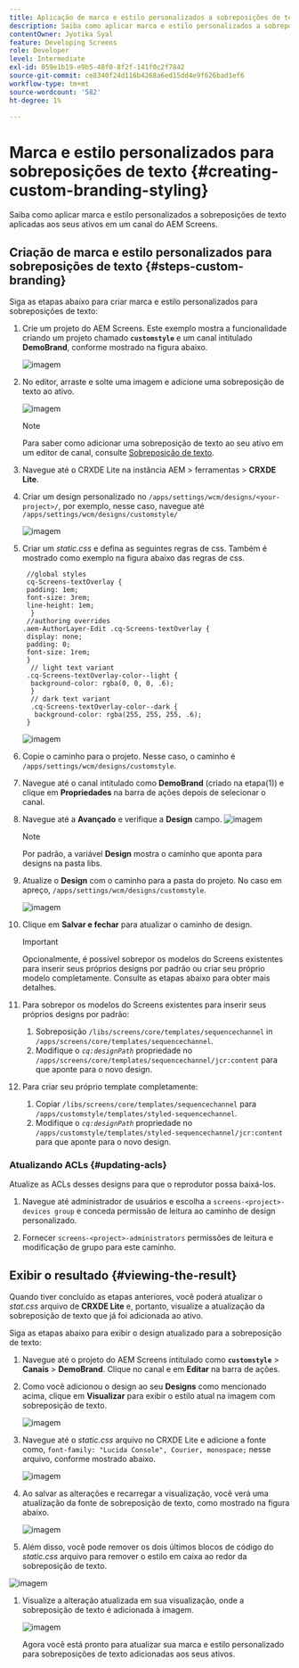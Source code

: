 ```yaml
---
title: Aplicação de marca e estilo personalizados a sobreposições de texto
description: Saiba como aplicar marca e estilo personalizados a sobreposições de texto aplicadas a ativos em um canal do AEM Screens.
contentOwner: Jyotika Syal
feature: Developing Screens
role: Developer
level: Intermediate
exl-id: 059e1b19-e9b5-48f0-8f2f-141f0c2f7842
source-git-commit: ce8340f24d116b4268a6ed15dd4e9f626bad1ef6
workflow-type: tm+mt
source-wordcount: '582'
ht-degree: 1%

---
```


# Marca e estilo personalizados para sobreposições de texto {#creating-custom-branding-styling}

Saiba como aplicar marca e estilo personalizados a sobreposições de texto aplicadas aos seus ativos em um canal do AEM Screens.

## Criação de marca e estilo personalizados para sobreposições de texto {#steps-custom-branding}

Siga as etapas abaixo para criar marca e estilo personalizados para sobreposições de texto:

1. Crie um projeto do AEM Screens. Este exemplo mostra a funcionalidade criando um projeto chamado **`customstyle`** e um canal intitulado **DemoBrand**, conforme mostrado na figura abaixo.

   ![imagem](/help/user-guide/assets/custom-brand/custom-brand1.png)

1. No editor, arraste e solte uma imagem e adicione uma sobreposição de texto ao ativo.

   ![imagem](/help/user-guide/assets/custom-brand/custom-brand2.png)

   >[!NOTE]
   >Para saber como adicionar uma sobreposição de texto ao seu ativo em um editor de canal, consulte [Sobreposição de texto](/help/user-guide/text-overlay.md).

1. Navegue até o CRXDE Lite na instância AEM > ferramentas > **CRXDE Lite**.

1. Criar um design personalizado no `/apps/settings/wcm/designs/<your-project>/`, por exemplo, nesse caso, navegue até `/apps/settings/wcm/designs/customstyle/`

   ![imagem](/help/user-guide/assets/custom-brand/custom-brand3.png)

1. Criar um *static.css* e defina as seguintes regras de css. Também é mostrado como exemplo na figura abaixo das regras de css.

   ```shell
    //global styles
    cq-Screens-textOverlay {
    padding: 1em;
    font-size: 3rem;
    line-height: 1em;
     }
    //authoring overrides
   .aem-AuthorLayer-Edit .cq-Screens-textOverlay {
    display: none;
    padding: 0;
    font-size: 1rem;
    }
     // light text variant
    .cq-Screens-textOverlay-color--light {
     background-color: rgba(0, 0, 0, .6);
     }
     // dark text variant
     .cq-Screens-textOverlay-color--dark {
      background-color: rgba(255, 255, 255, .6);
    }
   ```

   ![imagem](/help/user-guide/assets/custom-brand/custom-brand4.png)

1. Copie o caminho para o projeto. Nesse caso, o caminho é `/apps/settings/wcm/designs/customstyle`.

1. Navegue até o canal intitulado como **DemoBrand** (criado na etapa(1)) e clique em **Propriedades** na barra de ações depois de selecionar o canal.

1. Navegue até a **Avançado** e verifique a **Design** campo.
   ![imagem](/help/user-guide/assets/custom-brand/custom-brand5.png)

   >[!NOTE]
   >Por padrão, a variável **Design** mostra o caminho que aponta para designs na pasta libs.

1. Atualize o **Design** com o caminho para a pasta do projeto. No caso em apreço, `/apps/settings/wcm/designs/customstyle`.

   ![imagem](/help/user-guide/assets/custom-brand/custom-brand6.png)

1. Clique em **Salvar e fechar** para atualizar o caminho de design.

   >[!IMPORTANT]
   >Opcionalmente, é possível sobrepor os modelos do Screens existentes para inserir seus próprios designs por padrão ou criar seu próprio modelo completamente. Consulte as etapas abaixo para obter mais detalhes.

1. Para sobrepor os modelos do Screens existentes para inserir seus próprios designs por padrão:

   1. Sobreposição `/libs/screens/core/templates/sequencechannel` in `/apps/screens/core/templates/sequencechannel`.
   1. Modifique o *`cq:designPath`* propriedade no `/apps/screens/core/templates/sequencechannel/jcr:content` para que aponte para o novo design.

1. Para criar seu próprio template completamente:
   1. Copiar `/libs/screens/core/templates/sequencechannel` para `/apps/customstyle/templates/styled-sequencechannel`.
   1. Modifique o *`cq:designPath`* propriedade no `/apps/customstyle/templates/styled-sequencechannel/jcr:content` para que aponte para o novo design.


### Atualizando ACLs {#updating-acls}

Atualize as ACLs desses designs para que o reprodutor possa baixá-los.

1. Navegue até administrador de usuários e escolha a `screens-<project>-devices group` e conceda permissão de leitura ao caminho de design personalizado.

1. Fornecer `screens-<project>-administrators` permissões de leitura e modificação de grupo para este caminho.

## Exibir o resultado {#viewing-the-result}

Quando tiver concluído as etapas anteriores, você poderá atualizar o *stat.css* arquivo de **CRXDE Lite** e, portanto, visualize a atualização da sobreposição de texto que já foi adicionada ao ativo.

Siga as etapas abaixo para exibir o design atualizado para a sobreposição de texto:

1. Navegue até o projeto do AEM Screens intitulado como **`customstyle`** > **Canais** > **DemoBrand**. Clique no canal e em **Editar** na barra de ações.

1. Como você adicionou o design ao seu **Designs** como mencionado acima, clique em **Visualizar** para exibir o estilo atual na imagem com sobreposição de texto.

   ![imagem](/help/user-guide/assets/custom-brand/custom-brand7.png)

1. Navegue até o *static.css* arquivo no CRXDE Lite e adicione a fonte como, `font-family: "Lucida Console", Courier, monospace;` nesse arquivo, conforme mostrado abaixo.

   ![imagem](/help/user-guide/assets/custom-brand/custom-brand8.png)

1. Ao salvar as alterações e recarregar a visualização, você verá uma atualização da fonte de sobreposição de texto, como mostrado na figura abaixo.

   ![imagem](/help/user-guide/assets/custom-brand/custom-brand9.png)

1. Além disso, você pode remover os dois últimos blocos de código do *static.css* arquivo para remover o estilo em caixa ao redor da sobreposição de texto.

![imagem](/help/user-guide/assets/custom-brand/custom-brand10.png)

1. Visualize a alteração atualizada em sua visualização, onde a sobreposição de texto é adicionada à imagem.

   ![imagem](/help/user-guide/assets/custom-brand/custom-brand11.png)

   Agora você está pronto para atualizar sua marca e estilo personalizado para sobreposições de texto adicionadas aos seus ativos.
